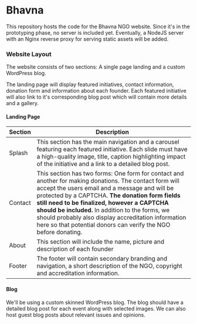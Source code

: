 Bhavna
======

This repository hosts the code for the Bhavna NGO website. Since it's in the prototyping phase, no server is included yet. Eventually, a NodeJS server with an Nginx reverse proxy for serving static assets will be added.

### Website Layout
The website consists of two sections: A single page landing and a custom WordPress blog.

The landing page will display featured initiatives, contact information, donation form and information about each founder. Each featured initiative will also link to it's corresponding blog post which will contain more details and a gallery.

#### Landing Page

| Section | Description |
|---------|-------------|
| Splash | This section has the main navigation and a carousel featuring each featured initiative. Each slide must have a high-quality image, title, caption highlighting impact of the initiative and a link to a detailed blog post.|
| Contact | This section has two forms: One form for contact and another for making donations. The contact form will accept the users email and a message and will be protected by a CAPTCHA. **The donation form fields still need to be finalized, however a CAPTCHA should be included.** In addition to the forms, we should probably also display accreditation information here so that potential donors can verify the NGO before donating.  |
| About | This section will include the name, picture and description of each founder |
| Footer | The footer will contain secondary branding and navigation, a short description of the NGO, copyright and accreditation information. |

#### Blog

We'll be using a custom skinned WordPress blog. The blog should have a detailed blog post for each event along with selected images. We can also host guest blog posts about relevant issues and opinions.
